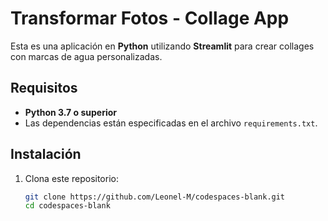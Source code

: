 # Transformar Fotos - Collage App

Esta es una aplicación en **Python** utilizando **Streamlit** para crear collages con marcas de agua personalizadas.

## Requisitos

- **Python 3.7 o superior**
- Las dependencias están especificadas en el archivo `requirements.txt`.

## Instalación

1. Clona este repositorio:
   ```bash
   git clone https://github.com/Leonel-M/codespaces-blank.git
   cd codespaces-blank
